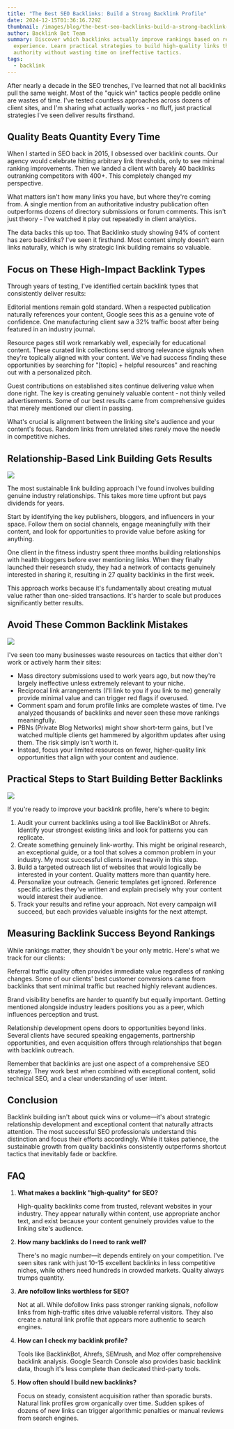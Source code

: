 ```yaml
---
title: "The Best SEO Backlinks: Build a Strong Backlink Profile"
date: 2024-12-15T01:36:16.729Z
thumbnail: /images/blog/the-best-seo-backlinks-build-a-strong-backlink-profile.png
author: Backlink Bot Team
summary: Discover which backlinks actually improve rankings based on real SEO
  experience. Learn practical strategies to build high-quality links that boost
  authority without wasting time on ineffective tactics.
tags:
  - backlink
---
```

After nearly a decade in the SEO trenches, I've learned that not all backlinks pull the same weight. Most of the "quick win" tactics people peddle online are wastes of time. I've tested countless approaches across dozens of client sites, and I'm sharing what actually works - no fluff, just practical strategies I've seen deliver results firsthand.



## Quality Beats Quantity Every Time

When I started in SEO back in 2015, I obsessed over backlink counts. Our agency would celebrate hitting arbitrary link thresholds, only to see minimal ranking improvements. Then we landed a client with barely 40 backlinks outranking competitors with 400+. This completely changed my perspective.

What matters isn't how many links you have, but where they're coming from. A single mention from an authoritative industry publication often outperforms dozens of directory submissions or forum comments. This isn't just theory - I've watched it play out repeatedly in client analytics.

The data backs this up too. That Backlinko study showing 94% of content has zero backlinks? I've seen it firsthand. Most content simply doesn't earn links naturally, which is why strategic link building remains so valuable.



## Focus on These High-Impact Backlink Types

Through years of testing, I've identified certain backlink types that consistently deliver results:

Editorial mentions remain gold standard. When a respected publication naturally references your content, Google sees this as a genuine vote of confidence. One manufacturing client saw a 32% traffic boost after being featured in an industry journal.

Resource pages still work remarkably well, especially for educational content. These curated link collections send strong relevance signals when they're topically aligned with your content. We've had success finding these opportunities by searching for "\[topic] + helpful resources" and reaching out with a personalized pitch.

Guest contributions on established sites continue delivering value when done right. The key is creating genuinely valuable content - not thinly veiled advertisements. Some of our best results came from comprehensive guides that merely mentioned our client in passing.

What's crucial is alignment between the linking site's audience and your content's focus. Random links from unrelated sites rarely move the needle in competitive niches.



## Relationship-Based Link Building Gets Results

![](/images/blog/bonkers_image_-_relationship-based_link.png)

The most sustainable link building approach I've found involves building genuine industry relationships. This takes more time upfront but pays dividends for years.

Start by identifying the key publishers, bloggers, and influencers in your space. Follow them on social channels, engage meaningfully with their content, and look for opportunities to provide value before asking for anything.

One client in the fitness industry spent three months building relationships with health bloggers before ever mentioning links. When they finally launched their research study, they had a network of contacts genuinely interested in sharing it, resulting in 27 quality backlinks in the first week.

This approach works because it's fundamentally about creating mutual value rather than one-sided transactions. It's harder to scale but produces significantly better results.



## Avoid These Common Backlink Mistakes

![](/images/blog/avoid-these-common-backlink-mistakes-visual-selection.png)

I've seen too many businesses waste resources on tactics that either don't work or actively harm their sites:

* Mass directory submissions used to work years ago, but now they're largely ineffective unless extremely relevant to your niche.
* Reciprocal link arrangements (I'll link to you if you link to me) generally provide minimal value and can trigger red flags if overused.
* Comment spam and forum profile links are complete wastes of time. I've analyzed thousands of backlinks and never seen these move rankings meaningfully.
* PBNs (Private Blog Networks) might show short-term gains, but I've watched multiple clients get hammered by algorithm updates after using them. The risk simply isn't worth it.
* Instead, focus your limited resources on fewer, higher-quality link opportunities that align with your content and audience.



## Practical Steps to Start Building Better Backlinks

![](/images/blog/practical-steps-to-start-building-better-backlinks.png)

If you're ready to improve your backlink profile, here's where to begin:

1. Audit your current backlinks using a tool like BacklinkBot or Ahrefs. Identify your strongest existing links and look for patterns you can replicate.
2. Create something genuinely link-worthy. This might be original research, an exceptional guide, or a tool that solves a common problem in your industry. My most successful clients invest heavily in this step.
3. Build a targeted outreach list of websites that would logically be interested in your content. Quality matters more than quantity here.
4. Personalize your outreach. Generic templates get ignored. Reference specific articles they've written and explain precisely why your content would interest their audience.
5. Track your results and refine your approach. Not every campaign will succeed, but each provides valuable insights for the next attempt.



## Measuring Backlink Success Beyond Rankings

While rankings matter, they shouldn't be your only metric. Here's what we track for our clients:

Referral traffic quality often provides immediate value regardless of ranking changes. Some of our clients' best customer conversions came from backlinks that sent minimal traffic but reached highly relevant audiences.

Brand visibility benefits are harder to quantify but equally important. Getting mentioned alongside industry leaders positions you as a peer, which influences perception and trust.

Relationship development opens doors to opportunities beyond links. Several clients have secured speaking engagements, partnership opportunities, and even acquisition offers through relationships that began with backlink outreach.

Remember that backlinks are just one aspect of a comprehensive SEO strategy. They work best when combined with exceptional content, solid technical SEO, and a clear understanding of user intent.



## Conclusion

Backlink building isn't about quick wins or volume—it's about strategic relationship development and exceptional content that naturally attracts attention. The most successful SEO professionals understand this distinction and focus their efforts accordingly. While it takes patience, the sustainable growth from quality backlinks consistently outperforms shortcut tactics that inevitably fade or backfire.



## FAQ

1. **What makes a backlink "high-quality" for SEO?** 

   High-quality backlinks come from trusted, relevant websites in your industry. They appear naturally within content, use appropriate anchor text, and exist because your content genuinely provides value to the linking site's audience.
2. **How many backlinks do I need to rank well?** 

   There's no magic number—it depends entirely on your competition. I've seen sites rank with just 10-15 excellent backlinks in less competitive niches, while others need hundreds in crowded markets. Quality always trumps quantity.
3. **Are nofollow links worthless for SEO?** 

   Not at all. While dofollow links pass stronger ranking signals, nofollow links from high-traffic sites drive valuable referral visitors. They also create a natural link profile that appears more authentic to search engines.
4. **How can I check my backlink profile?** 

   Tools like BacklinkBot, Ahrefs, SEMrush, and Moz offer comprehensive backlink analysis. Google Search Console also provides basic backlink data, though it's less complete than dedicated third-party tools.
5. **How often should I build new backlinks?**

    Focus on steady, consistent acquisition rather than sporadic bursts. Natural link profiles grow organically over time. Sudden spikes of dozens of new links can trigger algorithmic penalties or manual reviews from search engines.